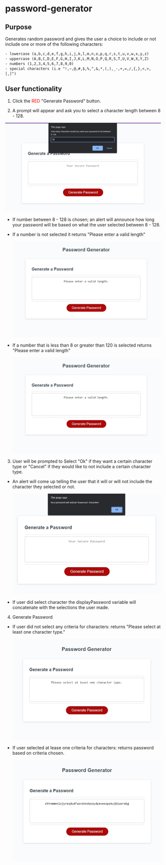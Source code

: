 # password-generator

## Purpose

Generates random password and gives the user a choice to include or not include one or more of the following characters:

```
- lowercase (a,b,c,d,e,f,g,h,i,j,k,l,m,n,o,p,q,r,s,t,u,v,w,x,y,z)
- uppercase (A,B,C,D,E,F,G,H,I,J,K,L,M,N,O,P,Q,R,S,T,U,V,W,X,Y,Z)
- numbers (1,2,3,4,5,6,7,8,9,0)
- special characters (i.e "!,~,@,#,$,%,^,&,*,(,),_-,+,=,/,{,},<,>,[,]")
```

## User functionality

1. Click the <span style="color:red">RED</span> "Generate Password" button.

2. A prompt will appear and ask you to select a character length between 8 - 128.

![Character Length prompt](/assets/images/character-length.jpg)

- If number between 8 - 128 is chosen; an alert will announce how long your password will be based on what the user selected between 8 - 128.

- If a number is not selected it returns "Please enter a valid length"

  ![Please Enter Vald Length](/assets/images/please-enter-valid-length.jpg)

- If a number that is less than 8 or greater than 120 is selected returns "Please enter a valid length"

  ![Please Enter Vald Length](/assets/images/please-enter-valid-length.jpg)

3. User will be prompted to Select "Ok" if they want a certain character type or "Cancel" if they would like to not include a certain character type.

- An alert will come up telling the user that it will or will not include the character they selected or not.

  ![Confirm Character Selection](/assets/images/character-selection-confim.jpg)

- If user did select character the displayPassword variable will concatenate with the selections the user made.

4. Generate Password

- If user did not select any criteria for characters: returns "Please select at least one character type."

  ![Select a character type](/assets/images/select-one-character-type.jpg)

- If user selected at lease one criteria for characters: returns password based on criteria chosen.

  ![Password Generated](/assets/images/password-generated.jpg)
